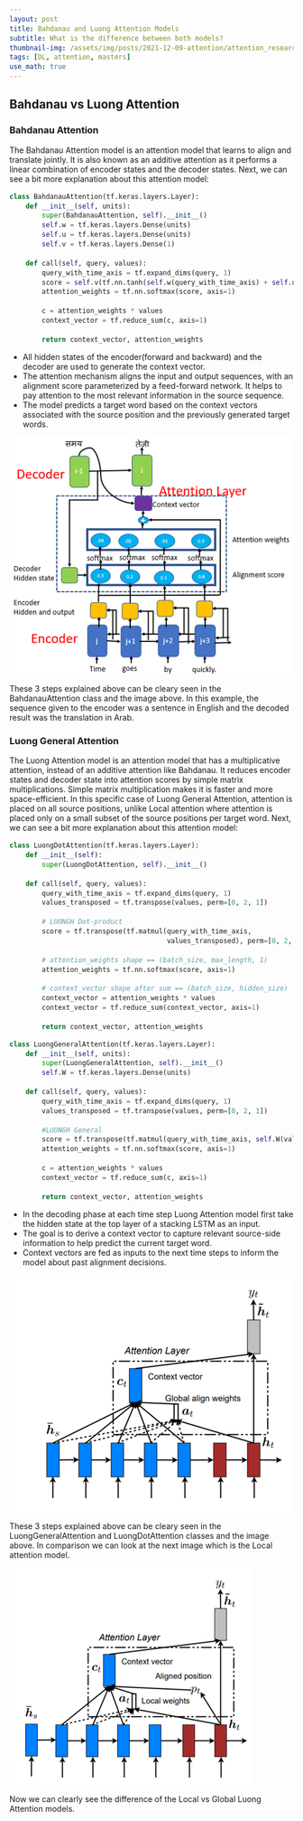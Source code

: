 ```yaml
---
layout: post
title: Bahdanau and Luong Attention Models
subtitle: What is the difference between both models?
thumbnail-img: /assets/img/posts/2021-12-09-attention/attention_research_1.png
tags: [DL, attention, masters]
use_math: true
---
```

    
## Bahdanau vs Luong Attention

### Bahdanau Attention

The Bahdanau Attention model is an attention model that learns to align and translate jointly. It is also known as an additive attention as it performs a linear combination of encoder states and the decoder states. Next, we can see a bit more explanation about this attention model:

```python
class BahdanauAttention(tf.keras.layers.Layer):
    def __init__(self, units):
        super(BahdanauAttention, self).__init__()
        self.w = tf.keras.layers.Dense(units)
        self.u = tf.keras.layers.Dense(units)
        self.v = tf.keras.layers.Dense(1)

    def call(self, query, values):
        query_with_time_axis = tf.expand_dims(query, 1)
        score = self.v(tf.nn.tanh(self.w(query_with_time_axis) + self.u(values)))
        attention_weights = tf.nn.softmax(score, axis=1)
        
        c = attention_weights * values
        context_vector = tf.reduce_sum(c, axis=1)

        return context_vector, attention_weights
```

- All hidden states of the encoder(forward and backward) and the decoder are used to generate the context vector.
- The attention mechanism aligns the input and output sequences, with an alignment score parameterized by a feed-forward network. It helps to pay attention to the most relevant information in the source sequence.
- The model predicts a target word based on the context vectors associated with the source position and the previously generated target words.
    
![png](/assets/img/posts/2021-12-09-attention/Rodolfo_Assignment_3_10_0.png)
    
These 3 steps explained above can be cleary seen in the BahdanauAttention class and the image above. In this example, the sequence given to the encoder was a sentence in English and the decoded result was the translation in Arab.


### Luong General Attention

The Luong Attention model is an attention model that has a multiplicative attention, instead of an additive attention like Bahdanau. It reduces encoder states and decoder state into attention scores by simple matrix multiplications. Simple matrix multiplication makes it is faster and more space-efficient. In this specific case of Luong General Attention, attention is placed on all source positions, unlike Local attention where attention is placed only on a small subset of the source positions per target word. Next, we can see a bit more explanation about this attention model:

```python
class LuongDotAttention(tf.keras.layers.Layer):
    def __init__(self):
        super(LuongDotAttention, self).__init__()

    def call(self, query, values):
        query_with_time_axis = tf.expand_dims(query, 1)
        values_transposed = tf.transpose(values, perm=[0, 2, 1])

        # LUONGH Dot-product
        score = tf.transpose(tf.matmul(query_with_time_axis, 
                                       values_transposed), perm=[0, 2, 1])

        # attention_weights shape == (batch_size, max_length, 1)
        attention_weights = tf.nn.softmax(score, axis=1)
        
        # context_vector shape after sum == (batch_size, hidden_size)
        context_vector = attention_weights * values
        context_vector = tf.reduce_sum(context_vector, axis=1)

        return context_vector, attention_weights
```

```python
class LuongGeneralAttention(tf.keras.layers.Layer):
    def __init__(self, units):
        super(LuongGeneralAttention, self).__init__()
        self.W = tf.keras.layers.Dense(units)

    def call(self, query, values):
        query_with_time_axis = tf.expand_dims(query, 1)
        values_transposed = tf.transpose(values, perm=[0, 2, 1])

        #LUONGH General
        score = tf.transpose(tf.matmul(query_with_time_axis, self.W(values_transposed)), perm=[0, 2, 1])
        attention_weights = tf.nn.softmax(score, axis=1)

        c = attention_weights * values
        context_vector = tf.reduce_sum(c, axis=1)

        return context_vector, attention_weights
```

- In the decoding phase at each time step Luong Attention model first take the hidden state at the top layer of a stacking LSTM as an input.
- The goal is to derive a context vector to capture relevant source-side information to help predict the current target word.
- Context vectors are fed as inputs to the next time steps to inform the model about past alignment decisions.

![png](/assets/img/posts/2021-12-09-attention/Rodolfo_Assignment_3_17_0.png)
    

These 3 steps explained above can be cleary seen in the LuongGeneralAttention and LuongDotAttention classes and the image above. In comparison we can look at the next image which is the Local attention model.

    
![png](/assets/img/posts/2021-12-09-attention/Rodolfo_Assignment_3_19_0.png)
    
Now we can clearly see the difference of the Local vs Global Luong Attention models. 

